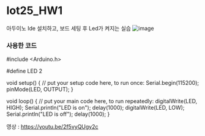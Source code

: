 # Iot25_HW1

아두이노 Ide 설치하고, 보드 세팅 후 Led가 켜지는 실습
![image](https://github.com/user-attachments/assets/1096187e-3b93-415e-a20d-9f15baecf2d2)

### 사용한 코드
#include <Arduino.h>

#define LED 2

void setup() {
  // put your setup code here, to run once:
  Serial.begin(115200);
  pinMode(LED, OUTPUT);
}

void loop() {
  // put your main code here, to run repeatedly:
  digitalWrite(LED, HIGH);
  Serial.println("LED is on");
  delay(1000);
  digitalWrite(LED, LOW);
  Serial.println("LED is off");
  delay(1000);
}


영상 : https://youtu.be/2f5vyQUgy2c
